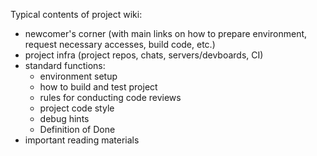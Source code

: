 Typical contents of project wiki:
  * newcomer's corner (with main links on how to prepare environment, request necessary accesses, build code, etc.)
  * project infra (project repos, chats, servers/devboards, CI)
  * standard functions:
    * environment setup
    * how to build and test project
    * rules for conducting code reviews
    * project code style
    * debug hints
    * Definition of Done
  * important reading materials
